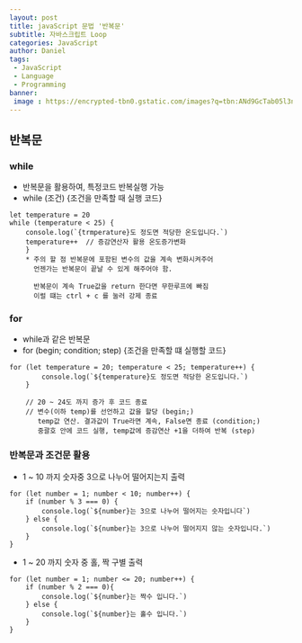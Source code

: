 ```yaml
---
layout: post
title: javaScript 문법 '반복문'
subtitle: 자바스크립트 Loop
categories: JavaScript
author: Daniel
tags: 
 - JavaScript
 - Language
 - Programming
banner:
 image : https://encrypted-tbn0.gstatic.com/images?q=tbn:ANd9GcTab05l3ndGtZqyqxgTeOkmB7g2eDGyYrQp60gRu108tIEXOLQTl8tf9Jpx90UiNJEIv1Q&usqp=CAU
---
```


## 반복문

### while

-   반복문을 활용하여, 특정코드 반복실행 가능
-   while (조건) {조건을 만족할 때 실행 코드}

```null
let temperature = 20
while (temperature < 25) {
	console.log(`{trmperature}도 정도면 적당한 온도입니다.`)
    temperature++  // 증감연산자 활용 온도증가변화
    }
    * 주의 할 점 반복문에 포함된 변수의 값을 계속 변화시켜주어 
      언젠가는 반복문이 끝날 수 있게 해주어야 함.
      
      반복문이 계속 True값을 return 한다면 무한루프에 빠짐
      이럴 떄는 ctrl + c 를 눌러 강제 종료
```

### for

-   while과 같은 반복문
-   for (begin; condition; step) {조건을 만족할 떄 실행할 코드}

```null
for (let temperature = 20; temperature < 25; temperature++) {
		console.log(`${temperature}도 정도면 적당한 온도입니다.`)
    }
    
    // 20 ~ 24도 까지 증가 후 코드 종료
    // 변수(이하 temp)를 선언하고 값을 할당 (begin;)
       temp값 연산. 결과값이 True라면 계속, False면 종료 (condition;)
       중괄호 안에 코드 실행, temp값에 증감연산 +1을 더하여 반복 (step)
```

### 반복문과 조건문 활용

-   1 ~ 10 까지 숫자중 3으로 나누어 떨어지는지 출력

```null
for (let number = 1; number < 10; number++) {
    if (number % 3 === 0) {
    	console.log(`${number}는 3으로 나누어 떨어지는 숫자입니다`)
    } else {
        console.log(`${number}는 3으로 나누어 떨어지지 않는 숫자입니다.`)
    }
}
```

-   1 ~ 20 까지 숫자 중 홀, 짝 구별 출력

```null
for (let number = 1; number <= 20; number++) {
    if (number % 2 === 0){
        console.log(`${number}는 짝수 입니다.`)
    } else {
        console.log(`${number}는 홀수 입니다.`)
    }
}
```